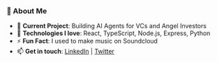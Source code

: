 ### 🌟 About Me

- 👀 **Current Project**: Building AI Agents for VCs and Angel Investors
- 🌱 **Technologies I love**: React, TypeScript, Node.js, Express, Python
- ⚡ **Fun Fact**: I used to make music on Soundcloud
- 📫 **Get in touch**: [LinkedIn](https://www.linkedin.com/in/akshay-prabhakar/) | [Twitter](https://twitter.com/akshaycoding)
